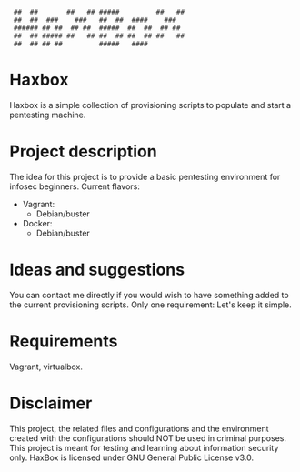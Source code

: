 ```
 ##  ##       ##   ## #####         ##   ##
 ##  ##  ###    ###   ##  ##  ####    ###
 ###### ## ##  ## ##  #####  ##  ##  ## ##
 ##  ## ##### ##   ## ##  ## ##  ## ##   ##
 ##  ## ## ##         #####   ####     
```

# Haxbox
Haxbox is a simple collection of provisioning scripts to populate and start a pentesting machine.

# Project description
The idea for this project is to provide a basic pentesting environment for infosec beginners.
Current flavors:
- Vagrant:
    - Debian/buster
- Docker:
    - Debian/buster

# Ideas and suggestions
You can contact me directly if you would wish to have something added to the current provisioning scripts. Only one requirement: Let's keep it simple.

# Requirements
Vagrant, virtualbox.

# Disclaimer
This project, the related files and configurations and the environment created with the configurations should NOT be used in criminal purposes. This project is meant for testing and learning about information security only.
HaxBox is licensed under GNU General Public License v3.0.
